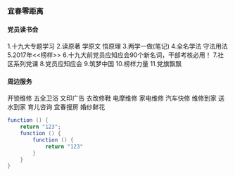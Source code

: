 ### 宜春零距离
#### 党员读书会
1.十九大专题学习
2.读原著 学原文 悟原理
3.两学一做(笔记)
4.全名学法 守法用法
5.2017年<<榜样>>
6.十九大前党员应知应会90个新名词，干部考核必用！
7.社区系列党课
8.党员应知应会
9.筑梦中国
10.榜样力量
11.党旗飘飘

#### 周边服务
开锁维修  五全卫浴  文印广告  衣改修鞋  电摩维修  家电维修  汽车快修  维修到家  送水到家  育儿咨询  宜春搜房  婚纱鲜花

``` java
function () {
    return "123";
    function () {
        function () {
            return "123"
        }
    }
}
```